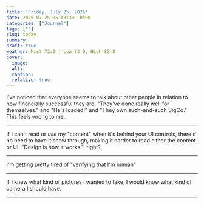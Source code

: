 ```yaml
---
title: 'Friday, July 25, 2025'
date: 2025-07-25 05:43:39 -0400
categories: ["Journal"]
tags: [""]
slug: today
summary: 
draft: true
weather: Mist 72.0 | Low 73.9, High 85.8
cover: 
  image: 
  alt: 
  caption: 
  relative: true
---
```


I've noticed that everyone seems to talk about other people in relation to how financially successful they are. "They've done really well for themselves." and "He's loaded!" and "They own such-and-such BigCo." This feels wrong to me.

----
If I can't read or _use_ my "content" when it's behind your UI controls, there's no need to have it show through, making it harder to read either the content or UI. "Design is how it works.", right?

----
I'm getting pretty tired of "verifying that I'm human"

----
If I knew what kind of pictures I wanted to take, I would know what kind of camera I should have.

----




